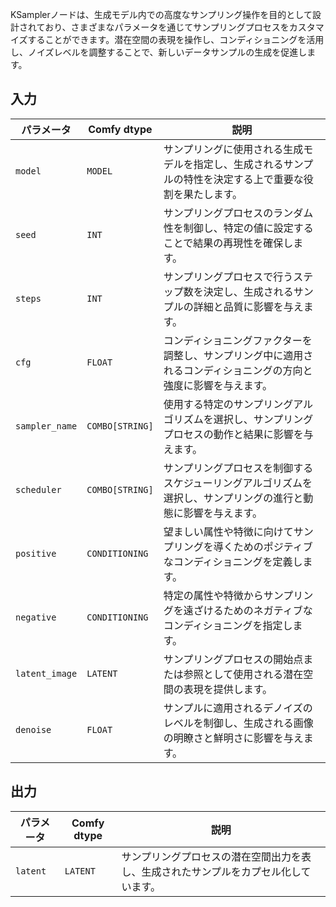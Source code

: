 
KSamplerノードは、生成モデル内での高度なサンプリング操作を目的として設計されており、さまざまなパラメータを通じてサンプリングプロセスをカスタマイズすることができます。潜在空間の表現を操作し、コンディショニングを活用し、ノイズレベルを調整することで、新しいデータサンプルの生成を促進します。

## 入力

| パラメータ       | Comfy dtype | 説明                                                                                                               |
|-----------------|-------------|---------------------------------------------------------------------------------------------------------------------------|
| `model`         | `MODEL`     | サンプリングに使用される生成モデルを指定し、生成されるサンプルの特性を決定する上で重要な役割を果たします。 |
| `seed`          | `INT`       | サンプリングプロセスのランダム性を制御し、特定の値に設定することで結果の再現性を確保します。                         |
| `steps`         | `INT`       | サンプリングプロセスで行うステップ数を決定し、生成されるサンプルの詳細と品質に影響を与えます。           |
| `cfg`           | `FLOAT`     | コンディショニングファクターを調整し、サンプリング中に適用されるコンディショニングの方向と強度に影響を与えます。                     |
| `sampler_name`  | `COMBO[STRING]` | 使用する特定のサンプリングアルゴリズムを選択し、サンプリングプロセスの動作と結果に影響を与えます。                     |
| `scheduler`     | `COMBO[STRING]` | サンプリングプロセスを制御するスケジューリングアルゴリズムを選択し、サンプリングの進行と動態に影響を与えます。           |
| `positive`      | `CONDITIONING` | 望ましい属性や特徴に向けてサンプリングを導くためのポジティブなコンディショニングを定義します。                                         |
| `negative`      | `CONDITIONING` | 特定の属性や特徴からサンプリングを遠ざけるためのネガティブなコンディショニングを指定します。                                     |
| `latent_image`  | `LATENT`    | サンプリングプロセスの開始点または参照として使用される潜在空間の表現を提供します。                            |
| `denoise`       | `FLOAT`     | サンプルに適用されるデノイズのレベルを制御し、生成される画像の明瞭さと鮮明さに影響を与えます。                   |

## 出力

| パラメータ   | Comfy dtype | 説明 |
|-------------|-------------|-------------|
| `latent`    | `LATENT`    | サンプリングプロセスの潜在空間出力を表し、生成されたサンプルをカプセル化しています。 |
